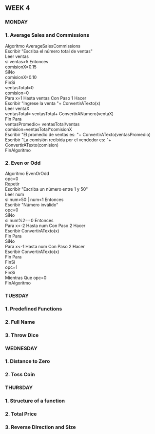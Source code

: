 ## WEEK 4

### MONDAY
### 1. Average Sales and Commissions 

Algoritmo AverageSalesCommissions <br>
	Escribir "Escriba el número total de ventas" <br>
	Leer ventas <br>
	si ventas>5 Entonces <br>
		comisionX=0.15 <br>
	SiNo <br>
		comisionX=0.10 <br>
	FinSi <br>
	ventasTotal=0 <br>
	comision=0 <br>
	Para x=1 Hasta ventas Con Paso 1 Hacer <br>
		Escribir "Ingrese la venta "+ ConvertirATexto(x) <br>
		Leer ventaX <br>
		ventasTotal= ventasTotal+ ConvertirANumero(ventaX) <br>
	Fin Para <br>
	ventasPromedio= ventasTotal/ventas <br>
	comision=ventasTotal*comisionX <br>
	Escribir "El promedio de ventas es: "+ ConvertirATexto(ventasPromedio) <br>
	Escribir  "La comisión recibida por el vendedor es: "+ ConvertirATexto(comision) <br>
FinAlgoritmo <br>

### 2. Even or Odd

Algoritmo EvenOrOdd <br>
	opc=0 <br>
	Repetir <br>
		Escribir "Escriba un número entre 1 y 50" <br>
		Leer num <br>
		si num>50 | num<1 Entonces <br>
			Escribir "Número inválido" <br>
			opc=0 <br>
		SiNo <br>
			si num%2==0 Entonces <br>
				Para x<-2 Hasta num Con Paso 2 Hacer <br>
					Escribir ConvertirATexto(x) <br>
				Fin Para <br>
			SiNo <br>
				Para x<-1 Hasta num Con Paso 2 Hacer <br>
					Escribir ConvertirATexto(x) <br>
				Fin Para <br>
			FinSi <br>
			opc=1 <br>
		FinSi <br>
	Mientras Que opc=0 <br>
FinAlgoritmo <br>

### TUESDAY

### 1. Predefined Functions
### 2. Full Name
### 3. Throw Dice

### WEDNESDAY 
### 1. Distance to Zero
### 2. Toss Coin

### THURSDAY
### 1. Structure of a function
### 2. Total Price
### 3. Reverse Direction and Size
